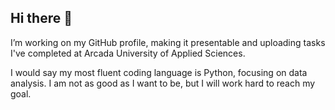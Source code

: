 ## Hi there 👋

I’m working on my GitHub profile, making it presentable and uploading tasks I've completed at Arcada University of Applied Sciences.

I would say my most fluent coding language is Python, focusing on data analysis. I am not as good as I want to be, but I will work hard to reach my goal.

<!--
**sebByte/sebByte** is a ✨ _special_ ✨ repository because its `README.md` (this file) appears on your GitHub profile.

Here are some ideas to get you started:

- 🔭 I’m currently working on ...
- 🌱 I’m currently learning ...
- 👯 I’m looking to collaborate on ...
- 🤔 I’m looking for help with ...
- 💬 Ask me about ...
- 📫 How to reach me: ...
- 😄 Pronouns: ...
- ⚡ Fun fact: ...
-->
